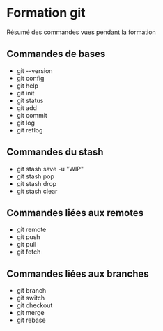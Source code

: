 # Formation git

Résumé des commandes vues pendant la formation

## Commandes de bases

- git --version
- git config
- git help
- git init
- git status
- git add
- git commit
- git log
- git reflog

## Commandes du stash

- git stash save -u "WIP"
- git stash pop
- git stash drop
- git stash clear

## Commandes liées aux remotes

- git remote
- git push
- git pull
- git fetch

## Commandes liées aux branches

- git branch
- git switch
- git checkout
- git merge
- git rebase
